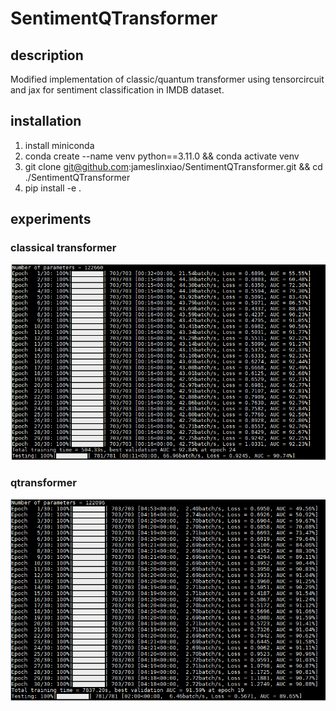 # SentimentQTransformer
## description
Modified implementation of classic/quantum transformer using tensorcircuit and jax for sentiment classification in IMDB dataset. 
## installation
1. install miniconda
2. conda create --name venv python==3.11.0 && conda activate venv
3. git clone git@github.com:jameslinxiao/SentimentQTransformer.git && cd ./SentimentQTransformer
4. pip install -e .
## experiments
### classical transformer
![alt text](https://github.com/jameslinxiao/SentimentQTransformer/blob/main/images/transformer_imdb.png?raw=true)
### qtransformer
![alt text](https://github.com/jameslinxiao/SentimentQTransformer/blob/main/images/qtransformer_imdb.png?raw=true)
